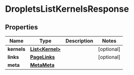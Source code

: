 

# DropletsListKernelsResponse


## Properties

| Name | Type | Description | Notes |
|------------ | ------------- | ------------- | -------------|
|**kernels** | [**List&lt;Kernel&gt;**](Kernel.md) |  |  [optional] |
|**links** | [**PageLinks**](PageLinks.md) |  |  [optional] |
|**meta** | [**MetaMeta**](MetaMeta.md) |  |  |



